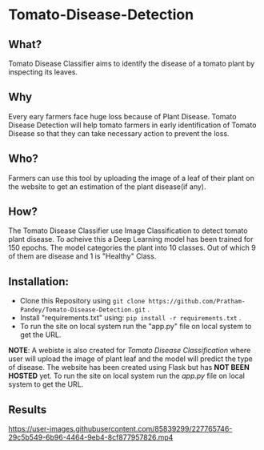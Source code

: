# Tomato-Disease-Detection

## What? 
Tomato Disease Classifier aims to identify the disease of a tomato plant by inspecting its leaves. 

## Why
Every eary farmers face huge loss because of Plant Disease. Tomato Disease Detection will help tomato farmers in early identification of Tomato Disease so that they can take necessary action to prevent the loss.

## Who?
Farmers can use this tool by uploading the image of a leaf of their plant on the website to get an estimation of the plant disease(if any).

## How?
The Tomato Disease Classifier use Image Classification to detect tomato plant disease. To acheive this a Deep Learning model has been trained for 150 epochs. The model categories the plant into 10 classes. Out of which 9 of them are disease and 1 is "Healthy" Class.



## Installation:
* Clone this Repository using ``` git clone https://github.com/Pratham-Pandey/Tomato-Disease-Detection.git ``` .
* Install "requirements.txt" using: ``` pip install -r requirements.txt ``` .
* To run the site on local system run the "app.py" file on local system to get the URL.

**NOTE**: A webiste is also created for *Tomato Disease Classification* where user will upload the image of plant leaf and the model will predict the type of disease. The website has been created using Flask but has **NOT BEEN HOSTED** yet. To run the site on local system run the *app.py* file on local system to get the URL.    

## Results
https://user-images.githubusercontent.com/85839299/227765746-29c5b549-6b96-4464-9eb4-8cf877957826.mp4


